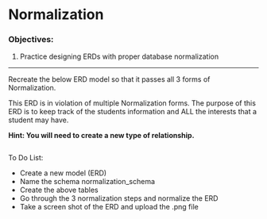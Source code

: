 <h1>Normalization</h1>

<h3>Objectives:</h3>

<ol>
    <li>Practice designing ERDs with proper database normalization</li>
</ol>

<hr>

<p>Recreate the below ERD model so that it passes all 3 forms of Normalization. </p>

<p>This ERD is in violation of multiple Normalization forms. The purpose of this ERD is to keep track of the students information and ALL the interests that a student may have. </p>

<p><strong>Hint: You will need to create a new type of relationship.</strong></p>

<img src=""/>

<p>To Do List:</p>
<ul>
    <li>Create a new model (ERD)</li>
    <li>Name the schema normalization_schema</li>
    <li>Create the above tables</li>
    <li>Go through the 3 normalization steps and normalize the ERD</li>
    <li>Take a screen shot of the ERD and upload the .png file</li>
</ul>


